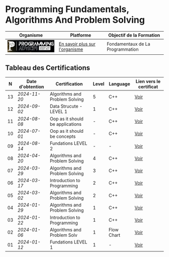 # Programming Fundamentals, Algorithms And Problem Solving


| Organisme                                                 | Platforme                                                 | Objectif de la Formation                                  |  
|-----------------------------------------------------------|-----------------------------------------------------------|-----------------------------------------------------------|  
|![Logo de l'organisme](./src/logo__ProgrammingAdvices.png) | [En savoir plus sur l'organisme](./README.md)             |  Fondamentaux de La Programmation                          |   




## Tableau des Certifications

 N | Date d'obtention   | Certification                             | Level | Language   | Lien vers le certificat      |  
---|--------------------|-------------------------------------------|-------|------------|------------------------------|  
13 | *2024-11-20*       | Algorithms and Problem Solving            | 5     | C++        | [Voir](./13_Algorithms_And_Problem_Solving_LEVEL_5/README.md)  |  
12 | *2024-09-02*       | Data Strucute  - LEVEL 1                  | 1     | C++        | [Voir](./12_Data_structures_level_1/README.md) |  
11 | *2024-08-08*       | Oop as it should be applications          | -     | C++        | [Voir](./11_%20Oop_as_it_should_be_applications/README.md) |  
10 | *2024-07-01*       | Oop as it should be concepts              | -     | C++        | [Voir](lien_vers_certificat) |  
09 | *2024-08-14*       | Fundations LEVEL 2                        | -     | -          | [Voir](lien_vers_certificat) |  
08 | *2024-04-20*       | Algorithms and Problem Solving            | 4     | C++        | [Voir](lien_vers_certificat) |  
07 | *2024-03-29*       | Algorithms and Problem Solving            | 3     | C++        | [Voir](lien_vers_certificat) |  
06 | *2024-03-17*       | Introduction to Programming               | 2     | C++        | [Voir](lien_vers_certificat) |  
05 | *2024-03-02*       | Algorithms and Problem Solving            | 2     | C++        | [Voir](lien_vers_certificat) |  
04 | *2024-01-29*       | Algorithms and Problem Solving            | 1     | C++        | [Voir](lien_vers_certificat) |  
03 | *2024-01-22*       | Introduction to Programming               | 1     | C++        | [Voir](lien_vers_certificat) |  
02 | *2024-01-06*       | Algorithms and Problem Solv               | 1     | Flow Chart | [Voir](lien_vers_certificat) |  
01 | *2024-01-12*       | Fundations LEVEL 1                        | 1     | -          | [Voir](lien_vers_certificat) |  

